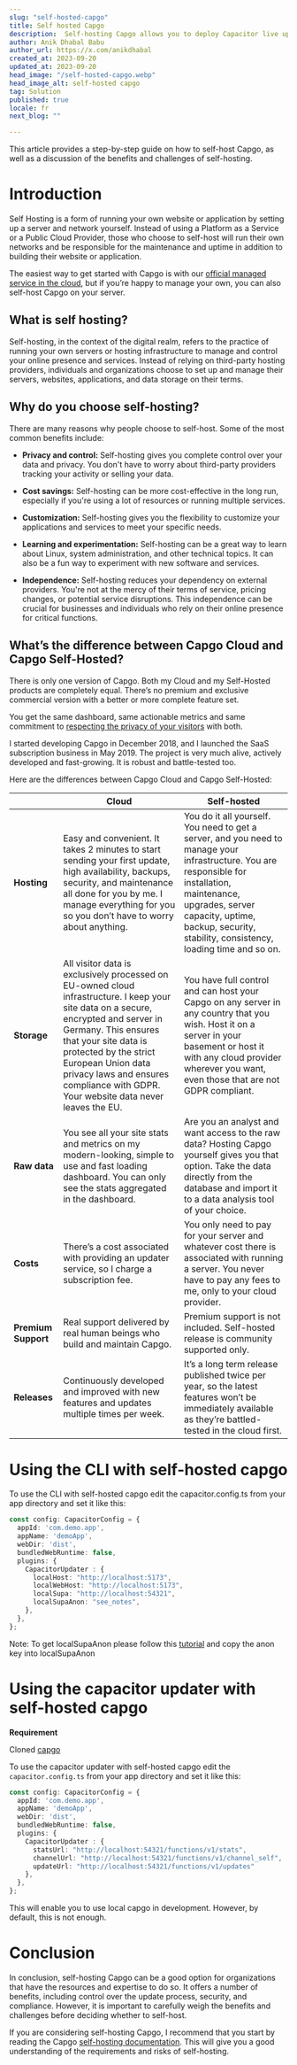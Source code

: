 ```yaml
---
slug: "self-hosted-capgo"
title: Self hosted Capgo
description:  Self-hosting Capgo allows you to deploy Capacitor live updates to your users without having to use the Capgo cloud service.
author: Anik Dhabal Babu
author_url: https://x.com/anikdhabal
created_at: 2023-09-20
updated_at: 2023-09-20
head_image: "/self-hosted-capgo.webp"
head_image_alt: self-hosted capgo
tag: Solution
published: true
locale: fr
next_blog: ""

---
```


This article provides a step-by-step guide on how to self-host Capgo, as well as a discussion of the benefits and challenges of self-hosting.

# Introduction

Self Hosting is a form of running your own website or application by setting up a server and network yourself. Instead of using a Platform as a Service or a Public Cloud Provider, those who choose to self-host will run their own networks and be responsible for the maintenance and uptime in addition to building their website or application.

The easiest way to get started with Capgo is with our [official managed service in the cloud](https://capgo.app/), but if you’re happy to manage your own, you can also self-host Capgo on your server.

## What is self hosting?

Self-hosting, in the context of the digital realm, refers to the practice of running your own servers or hosting infrastructure to manage and control your online presence and services. Instead of relying on third-party hosting providers, individuals and organizations choose to set up and manage their servers, websites, applications, and data storage on their terms.

## Why do you choose self-hosting?

There are many reasons why people choose to self-host. Some of the most common benefits include:

* **Privacy and control:** Self-hosting gives you complete control over your data and privacy. You don't have to worry about third-party providers tracking your activity or selling your data.

* **Cost savings:** Self-hosting can be more cost-effective in the long run, especially if you're using a lot of resources or running multiple services.

* **Customization:** Self-hosting gives you the flexibility to customize your applications and services to meet your specific needs.

* **Learning and experimentation:** Self-hosting can be a great way to learn about Linux, system administration, and other technical topics. It can also be a fun way to experiment with new software and services.

* **Independence:** Self-hosting reduces your dependency on external providers. You're not at the mercy of their terms of service, pricing changes, or potential service disruptions. This independence can be crucial for businesses and individuals who rely on their online presence for critical functions.

## What’s the difference between Capgo Cloud and Capgo Self-Hosted?

There is only one version of Capgo. Both my Cloud and my Self-Hosted products are completely equal. There’s no premium and exclusive commercial version with a better or more complete feature set.

You get the same dashboard, same actionable metrics and same commitment to [respecting the privacy of your visitors](https://capgo.app/privacy/) with both.

I started developing Capgo in December 2018, and I launched the SaaS subscription business in May 2019. The project is very much alive, actively developed and fast-growing. It is robust and battle-tested too.

Here are the differences between Capgo Cloud and Capgo Self-Hosted:

|   | Cloud | Self-hosted |
| --- | --- | --- |
| **Hosting** | Easy and convenient. It takes 2 minutes to start sending your first update, high availability, backups, security, and maintenance all done for you by me. I manage everything for you so you don’t have to worry about anything. | You do it all yourself. You need to get a server, and you need to manage your infrastructure. You are responsible for installation, maintenance, upgrades, server capacity, uptime, backup, security, stability, consistency, loading time and so on. |
| **Storage** | All visitor data is exclusively processed on EU-owned cloud infrastructure. I keep your site data on a secure, encrypted and server in Germany. This ensures that your site data is protected by the strict European Union data privacy laws and ensures compliance with GDPR. Your website data never leaves the EU. | You have full control and can host your Capgo on any server in any country that you wish. Host it on a server in your basement or host it with any cloud provider wherever you want, even those that are not GDPR compliant. |
| **Raw data** | You see all your site stats and metrics on my modern-looking, simple to use and fast loading dashboard. You can only see the stats aggregated in the dashboard. | Are you an analyst and want access to the raw data? Hosting Capgo yourself gives you that option. Take the data directly from the database and import it to a data analysis tool of your choice. |
| **Costs** | There’s a cost associated with providing an updater service, so I charge a subscription fee. | You only need to pay for your server and whatever cost there is associated with running a server. You never have to pay any fees to me, only to your cloud provider. |
| **Premium Support** | Real support delivered by real human beings who build and maintain Capgo. | Premium support is not included. Self-hosted release is community supported only. |
| **Releases** | Continuously developed and improved with new features and updates multiple times per week. | It’s a long term release published twice per year, so the latest features won’t be immediately available as they’re battled-tested in the cloud first. |

# Using the CLI with self-hosted capgo
To use the CLI with self-hosted capgo edit the capacitor.config.ts from your app directory and set it like this:

```ts
const config: CapacitorConfig = {
  appId: 'com.demo.app',
  appName: 'demoApp',
  webDir: 'dist',
  bundledWebRuntime: false,
  plugins: {
    CapacitorUpdater : {
      localHost: "http://localhost:5173",
      localWebHost: "http://localhost:5173",
      localSupa: "http://localhost:54321",
      localSupaAnon: "see_notes",
    },
  },
};
```

Note: To get localSupaAnon please follow this [tutorial](https://capgo.app/docs/self-hosted/local-dev/getting-started/) and copy the anon key into localSupaAnon

# Using the capacitor updater with self-hosted capgo

**Requirement**

Cloned [capgo](https://github.com/Cap-go/capgo/)

To use the capacitor updater with self-hosted capgo edit the `capacitor.config.ts` from your app directory and set it like this:

```ts
const config: CapacitorConfig = {
  appId: 'com.demo.app',
  appName: 'demoApp',
  webDir: 'dist',
  bundledWebRuntime: false,
  plugins: {
    CapacitorUpdater : {
      statsUrl: "http://localhost:54321/functions/v1/stats",
      channelUrl: "http://localhost:54321/functions/v1/channel_self",
      updateUrl: "http://localhost:54321/functions/v1/updates"
    },
  },
};
```

This will enable you to use local capgo in development. However, by default, this is not enough.

# Conclusion

In conclusion, self-hosting Capgo can be a good option for organizations that have the resources and expertise to do so. It offers a number of benefits, including control over the update process, security, and compliance. However, it is important to carefully weigh the benefits and challenges before deciding whether to self-host.

If you are considering self-hosting Capgo, I recommend that you start by reading the Capgo [self-hosting documentation](https://capgo.app/docs/self-hosted/getting-started/). This will give you a good understanding of the requirements and risks of self-hosting. 

